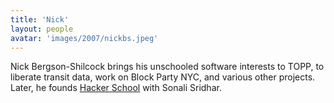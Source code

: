 ```yaml
---
title: 'Nick'
layout: people
avatar: 'images/2007/nickbs.jpeg'
---
```


Nick Bergson-Shilcock brings his unschooled software interests to TOPP, to liberate transit data, work on Block Party NYC, and various other projects. Later, he founds <a href="https://www.hackerschool.com">Hacker School</a> with Sonali Sridhar.